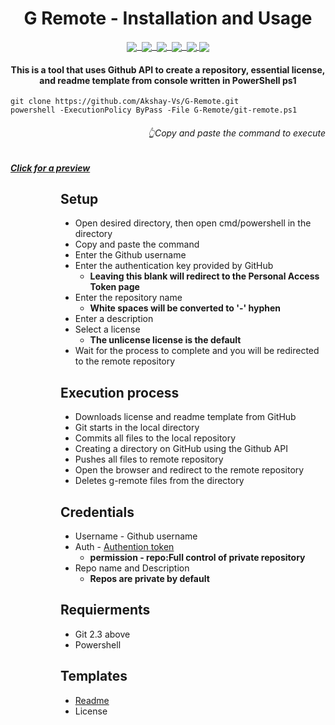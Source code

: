 <h1 align="center"> G Remote - Installation and Usage </h1>

<p align="center"><u>
 <img align="center" src="https://badgen.net/badge/license/UNLICENSE/white"/>&nbsp;
 <img align="center" src="https://badgen.net/github/stars/akshay-vs/G-Remote?color=white"/>&nbsp;
 <img align="center" src="https://badgen.net/github/watchers/akshay-vs/G-Remote?color=white"/>&nbsp;
 <img align="center" src="https://badgen.net/github/forks/akshay-vs/G-Remote?color=white"/>&nbsp;
 <img align="center" src="https://badgen.net/badge/powershell/PS1/white"/>
 <img align="center" src="https://badgen.net/badge/Python/3.9/white"/>

</u></p>

<h4 align="center"> 
This is a tool that uses Github API to create a repository, essential license, and readme template from console written in PowerShell ps1</h4>

 ```
git clone https://github.com/Akshay-Vs/G-Remote.git
powershell -ExecutionPolicy ByPass -File G-Remote/git-remote.ps1

```
<h6 align="right"> 👆Copy and paste the command to execute
<h5 align="left"><a href="https://github.com/Akshay-Vs/G-Remote_Preview" target="_blank">Click for a preview</a></h5>
</h6>
<dl><dd><dl><dd>

## Setup
- Open desired directory, then open cmd/powershell in the directory
- Copy and paste the command
- Enter the Github username
- Enter the authentication key provided by GitHub
  - <b>Leaving this blank will redirect to the Personal Access Token page</b>
- Enter the repository name
  - <b>White spaces will be converted to '-' hyphen</b>
- Enter a description
- Select a license
  - <b>The unlicense license is the default</b>
- Wait for the process to complete and you will be redirected to the remote repository
## Execution process
- Downloads license and readme template from GitHub
- Git starts in the local directory
- Commits all files to the local repository
- Creating a directory on GitHub using the Github API
- Pushes all files to remote repository
- Open the browser and redirect to the remote repository
- Deletes g-remote files from the directory


## Credentials
- Username  - Github username
- Auth - <a href="https://docs.github.com/en/authentication/keeping-your-account-and-data-secure/creating-a-personal-access-token">Authention token</a>
    - <b>permission - repo:Full control of private repository</b>
- Repo name and Description<br>
    - <b>Repos are private by default</b>

## Requierments
- Git 2.3 above
- Powershell
## Templates
- <a href="https://raw.githubusercontent.com/Akshay-Vs/license-templates/master/templates"> Readme </a>
- License
